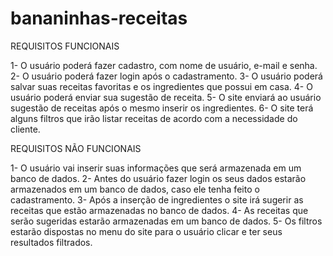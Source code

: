 # bananinhas-receitas
 
 
 REQUISITOS FUNCIONAIS
 
1- O usuário poderá fazer cadastro, com nome de usuário, e-mail e senha.
2- O usuário poderá fazer login após o cadastramento.
3- O usuário poderá salvar suas receitas favoritas e os ingredientes que possui em casa.
4- O usuário poderá enviar sua sugestão de receita.
5- O site enviará ao usuário sugestão de receitas após o mesmo inserir os ingredientes.
6- O site terá alguns filtros que irão listar receitas de acordo com a necessidade do cliente.
 
 
REQUISITOS NÃO FUNCIONAIS
 
1- O usuário vai inserir suas informações que será armazenada em um banco de dados.
2- Antes do usuário fazer login os seus dados estarão armazenados em um banco de dados, caso ele tenha feito o cadastramento.
3- Após a inserção de ingredientes o site irá sugerir as receitas que estão armazenadas no banco de dados.
4- As receitas que serão sugeridas estarão armazenadas em um banco de dados.
5- Os filtros estarão dispostas no menu do site para o usuário clicar e ter seus resultados filtrados.
 
